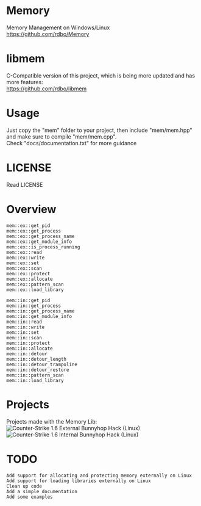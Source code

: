 # Memory
Memory Management on Windows/Linux  
https://github.com/rdbo/Memory  

# libmem
C-Compatible version of this project, which is being more updated and has more features:  
https://github.com/rdbo/libmem  

# Usage
Just copy the "mem" folder to your project, then include "mem/mem.hpp" and make sure to compile "mem/mem.cpp".  
Check "docs/documentation.txt" for more guidance  

# LICENSE
Read LICENSE  

# Overview
```
mem::ex::get_pid
mem::ex::get_process
mem::ex::get_process_name
mem::ex::get_module_info
mem::ex::is_process_running
mem::ex::read
mem::ex::write
mem::ex::set
mem::ex::scan
mem::ex::protect
mem::ex::allocate
mem::ex::pattern_scan
mem::ex::load_library

mem::in::get_pid
mem::in::get_process
mem::in::get_process_name
mem::in::get_module_info
mem::in::read
mem::in::write
mem::in::set
mem::in::scan
mem::in::protect
mem::in::allocate
mem::in::detour
mem::in::detour_length
mem::in::detour_trampoline
mem::in::detour_restore
mem::in::pattern_scan
mem::in::load_library
```

# Projects
Projects made with the Memory Lib:    
![Counter-Strike 1.6 External Bunnyhop Hack (Linux)](https://github.com/rdbo/cstrike-bhop-ex-linux)  
![Counter-Strike 1.6 Internal Bunnyhop Hack (Linux)](https://github.com/rdbo/cstrike-bhop-in-linux)  

# TODO
```
Add support for allocating and protecting memory externally on Linux
Add support for loading libraries externally on Linux
Clean up code
Add a simple documentation
Add some examples
```
